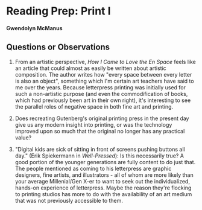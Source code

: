 # Reading Prep: Print I

#### Gwendolyn McManus

## Questions or Observations

1. From an artistic perspective, _How I Came to Love the En Space_ feels like an article that could almost as easily be written about artistic composition. The author writes how "every space between every letter is also an object", something which I'm certain art teachers have said to me over the years. Because letterpress printing was initially used for such a non-artistic purpose (and even the commodification of books, which had previously been art in their own right), it's interesting to see the parallel roles of negative space in both fine art and printing.

2. Does recreating Gutenberg's original printing press in the present day give us any modern insight into printing, or was the technology improved upon so much that the original no longer has any practical value?

3. "Digital kids are sick of sitting in front of screens pushing buttons all day." (Erik Spiekermann in _Well-Pressed_): Is this necessarily true? A good portion of the younger generations are fully content to do just that. The people mentioned as coming to his letterpress are graphic designers, fine artists, and illustrators - all of whom are more likely than your average Millenial/Gen X-er to want to seek out the individualized, hands-on experience of letterpress. Maybe the reason they're flocking to printing studios has more to do with the availability of an art medium that was not previously accessible to them.

 